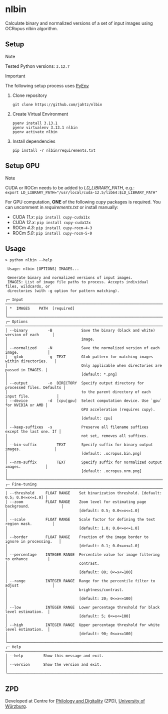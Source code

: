 # nlbin

Calculate binary and normalized versions of a set of input images using OCRopus nlbin algorithm.

## Setup
>[!NOTE]
> Tested Python versions: `3.12.7`

>[!IMPORTANT]
>The following setup process uses [PyEnv](https://github.com/pyenv/pyenv?tab=readme-ov-file#linuxunix)

1. Clone repository
	```shell
	git clone https://github.com/jahtz/nlbin
	```

2. Create Virtual Environment
	```shell
	pyenv install 3.13.1
	pyenv virtualenv 3.13.1 nlbin
	pyenv activate nlbin
	```

3. Install dependencies
	```shell
	pip install -r nlbin/requirements.txt
	```

## Setup GPU
>[!NOTE]
>CUDA or ROCm needs to be added to _LD\_LIBRARY\_PATH_, e.g.:<br>
>`export LD_LIBRARY_PATH="/usr/local/cuda-12.5/lib64:$LD_LIBRARY_PATH"`

For GPU computation, **ONE** of the following _cupy_ packages is required.
You can uncomment in _requirements.txt_ or install manually:
- CUDA _11.x_: `pip install cupy-cuda11x`
- CUDA _12.x_: `pip install cupy-cuda12x`
- ROCm _4.3_: `pip install cupy-rocm-4-3`
- ROCm _5.0_: `pip install cupy-rocm-5-0`

## Usage
```
> python nlbin --help
                                                                                    
 Usage: nlbin [OPTIONS] IMAGES...                                                       
                                                                                    
 Generate binary and normalized versions of input images.                                 
 IMAGES: List of image file paths to process. Accepts individual files, wildcards, or 
 directories (with -g option for pattern matching).                                       
                                                                                          
╭─ Input ────────────────────────────────────────────────────────────────────────────────╮
│ *  IMAGES    PATH  [required]                                                          │
╰────────────────────────────────────────────────────────────────────────────────────────╯
╭─ Options ──────────────────────────────────────────────────────────────────────────────╮
│ --binary         -B             Save the binary (black and white) version of each      │
│                                 image.                                                 │
│ --normalized     -N             Save the normalized version of each image.             │
│ --glob           -g  TEXT       Glob pattern for matching images within directories.   │
│                                 Only applicable when directories are passed in IMAGES. │
│                                 [default: *.png]                                       │
│ --output         -o  DIRECTORY  Specify output directory for processed files. Defaults │
│                                 to the parent directory of each input file.            │
│ --device         -d  [cpu|gpu]  Select computation device. Use `gpu` for NVIDIA or AMD │
│                                 GPU acceleration (requires cupy).                      │
│                                 [default: cpu]                                         │
│ --keep-suffixes  -s             Preserve all filename suffixes except the last one. If │
│                                 not set, removes all suffixes.                         │
│ --bin-suffix         TEXT       Specify suffix for binary output images.               │
│                                 [default: .ocropus.bin.png]                            │
│ --nrm-suffix         TEXT       Specify suffix for normalized output images.           │
│                                 [default: .ocropus.nrm.png]                            │
╰────────────────────────────────────────────────────────────────────────────────────────╯
╭─ Fine-tuning ──────────────────────────────────────────────────────────────────────────╮
│ --threshold     FLOAT RANGE    Set binarization threshold. [default: 0.5; 0.0<=x<=1.0] │
│ --zoom          FLOAT RANGE    Zoom level for estimating page background.              │
│                                [default: 0.5; 0.0<=x<=1.0]                             │
│ --scale         FLOAT RANGE    Scale factor for defining the text region mask.         │
│                                [default: 1.0; 0.0<=x<=1.0]                             │
│ --border        FLOAT RANGE    Fraction of the image border to ignore in processing.   │
│                                [default: 0.1; 0.0<=x<=1.0]                             │
│ --percentage    INTEGER RANGE  Percentile value for image filtering to enhance         │
│                                contrast.                                               │
│                                [default: 80; 0<=x<=100]                                │
│ --range         INTEGER RANGE  Range for the percentile filter to adjust               │
│                                brightness/contrast.                                    │
│                                [default: 20; 0<=x<=100]                                │
│ --low           INTEGER RANGE  Lower percentage threshold for black level estimation.  │
│                                [default: 5; 0<=x<=100]                                 │
│ --high          INTEGER RANGE  Upper percentage threshold for white level estimation.  │
│                                [default: 90; 0<=x<=100]                                │
╰────────────────────────────────────────────────────────────────────────────────────────╯
╭─ Help ─────────────────────────────────────────────────────────────────────────────────╮
│ --help         Show this message and exit.                                             │
│ --version      Show the version and exit.                                              │
╰────────────────────────────────────────────────────────────────────────────────────────╯
```

## ZPD
Developed at Centre for [Philology and Digitality](https://www.uni-wuerzburg.de/en/zpd/) (ZPD), [University of Würzburg](https://www.uni-wuerzburg.de/en/).
